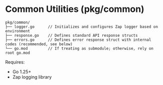
# Common Utilities (pkg/common)


```
pkg/common/
├── logger.go      // Initializes and configures Zap logger based on environment
├── response.go    // Defines standard API response structs
├── errors.go      // Defines error response struct with internal codes (recommended, see below)
└── go.mod         // If treating as submodule; otherwise, rely on root go.mod
```

Requires:
- Go 1.25+
- Zap logging library
